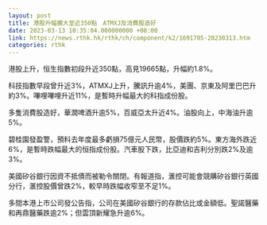 ```yaml
---
layout: post
title: 港股升幅擴大至近350點　ATMXJ及消費股造好
date: 2023-03-13 10:35:04.000000000 +08:00
link: https://news.rthk.hk/rthk/ch/component/k2/1691705-20230313.htm
categories: rthk
---
```


港股上升，恒生指數初段升近350點，高見19665點，升幅約1.8%。

科技指數早段曾升近3%，ATMXJ上升，騰訊升逾4%，美團、京東及阿里巴巴升約3%。嗶哩嗶哩升近11%，是暫時升幅最大的科指成份股。

多隻消費股造好，華潤啤酒升逾5%，百威亞太升近4%。油股向上，中海油升逾5%。

碧桂園發盈警，預料去年度最多虧損75億元人民幣，股價跌約5%。東方海外跌近6%，是暫時跌幅最大的恒指成份股。汽車股下跌，比亞迪和吉利分別跌2%及逾3%。

美國矽谷銀行因資不抵債而被勒令關閉。有報道指，滙控可能會競購矽谷銀行英國分行，滙控股價曾跌2%，較早時跌幅收窄至不足1%。

多間本港上市公司發公告指，公司在美國矽谷銀行的存款佔比或金額低。聖諾醫藥和再鼎醫藥跌逾2%；但雲頂新耀急升逾6%。
